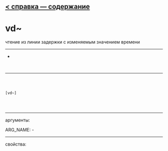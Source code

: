 [< справка — содержание](ceammc_lib.html)
---

# vd~


чтение из линии задержки с изменяемым значением времени

---

-
<br>


---


```



[vd~]


            
```

---
аргументы:

ARG_NAME: -<br>

---
свойства:



